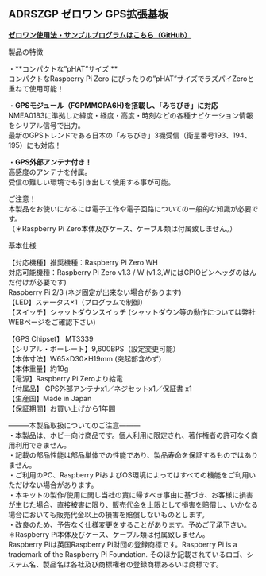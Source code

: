 <!--
---
name: ADRSZGP
class: board
type: other
formfactor: pHAT
manufacturer: BitTradeOne
description: ADRSZGP ゼロワン GPS拡張基板
url: http://bit-trade-one.co.jp/adrszgp/
github: https://github.com/bit-trade-one/RasPi-Zero-One-Series/tree/master/4th/ADRSZGP_GPS
buy: 
image: 'adrszgp.png'
pincount: 40
eeprom: no
power:
  '1':
  '2':
ground:
  '6':
  '9':
  '14':
  '20':
  '25':
  '30':
  '34':
  '39':
pin:
  '8':
    mode: uart
  '10':
    mode: uart
  '31':
    name: ShutDownSW
    mode: input
    active: low
  '37':
    name: StatusLED
    mode: output
    active: high
-->
ADRSZGP ゼロワン GPS拡張基板
--------------------
<!--
<img alt="" class="wp-image-8677" sizes="(max-width: 696px) 100vw, 696px" src="http://bit-trade-one.co.jp/wp/wp-content/uploads/2018/12/0dd687137ff34e4900abecc82b13d4b6.png" srcset="http://bit-trade-one.co.jp/wp/wp-content/uploads/2018/12/0dd687137ff34e4900abecc82b13d4b6.png 696w, http://bit-trade-one.co.jp/wp/wp-content/uploads/2018/12/0dd687137ff34e4900abecc82b13d4b6-300x129.png 300w"/>

![](data:image/svg+xml,%3Csvg%20xmlns=%22http://www.w3.org/2000/svg%22%20viewBox=%220%200%20%20%22%3E%3C/svg%3E)
-->

**[ゼロワン使用法・サンプルプログラムはこちら（GitHub）](https://github.com/bit-trade-one/RasPi-Zero-One-Series)**

製品の特徴

・**コンパクトな”pHAT”サイズ **          
コンパクトなRaspberry Pi Zero にぴったりの”pHAT”サイズでラズパイZeroと重ねて使用可能！

・**GPSモジュール（FGPMMOPA6H)を搭載し、「みちびき」に対応**  
NMEA0183に準拠した緯度・経度・高度・時刻などの各種ナビケーション情報をシリアル信号で出力。  
最新のGPSトレンドである日本の「みちびき」3機受信（衛星番号193、194、195）にも対応！

・**GPS外部アンテナ付き！**  
高感度のアンテナを付属。  
受信の難しい環境でも引き出して使用する事が可能。
<!--
<img alt="" class="wp-image-8678" sizes="(max-width: 696px) 100vw, 696px" src="http://bit-trade-one.co.jp/wp/wp-content/uploads/2018/12/68202e6d8973941d51560d8385770d50.png" srcset="http://bit-trade-one.co.jp/wp/wp-content/uploads/2018/12/68202e6d8973941d51560d8385770d50.png 696w, http://bit-trade-one.co.jp/wp/wp-content/uploads/2018/12/68202e6d8973941d51560d8385770d50-300x74.png 300w"/>

![](data:image/svg+xml,%3Csvg%20xmlns=%22http://www.w3.org/2000/svg%22%20viewBox=%220%200%20%20%22%3E%3C/svg%3E)
-->

ご注意！  
本製品をお使いになるには電子工作や電子回路についての一般的な知識が必要です。  
（＊Raspberry Pi Zero本体及びケース、ケーブル類は付属致しません。）    

基本仕様

【対応機種】推奨機種：Raspberry Pi Zero  WH  
      対応可能機種：Raspberry Pi Zero v1.3 / W  (v1.3,WにはGPIOピンヘッダのはんだ付けが必要です)  
             Raspberry Pi 2/3 (ネジ固定が出来ない場合があります)  
【LED】ステータス×1（プログラムで制御）  
【スイッチ】シャットダウンスイッチ (シャットダウン等の動作については弊社WEBページをご確認下さい)

【GPS Chipset】 MT3339  
【シリアル・ボーレート】9,600BPS（設定変更可能）  
【本体寸法】W65×D30×H19mm (突起部含めず)  
【本体重量】約19g  
【電源】Raspberry Pi Zeroより給電  
【付属品】 GPS外部アンテナx1／ネジセットx1／保証書 x1  
【生産国】Made in Japan  
【保証期間】お買い上げから1年間

―――本製品取扱についてのご注意―――         
・本製品は、ホビー向け商品です。個人利用に限定され、著作権者の許可なく商用利用できません。    
・記載の部品性能は部品単体での性能であり、製品寿命を保証するものではありません。     
・ご利用のPC、Raspberry PiおよびOS環境によってはすべての機能をご利用いただけない場合があります。   
・本キットの製作/使用に関し当社の責に帰すべき事由に基づき、お客様に損害が生じた場合、直接被害に限り、販売代金を上限として損害を賠償し、いかなる場合においても販売代金以上の損害を賠償しないものとします。  
・改良のため、予告なく仕様変更をすることがあります。予めご了承下さい。      
＊Raspberry Pi本体及びケース、ケーブル類は付属致しません。       
Raspberry Piは英国Raspberry Pi財団の登録商標です。Raspberry Pi is a trademark of the Raspberry Pi Foundation. そのほか記載されているロゴ、システム名、製品名は各社及び商標権者の登録商標あるいは商標です。
